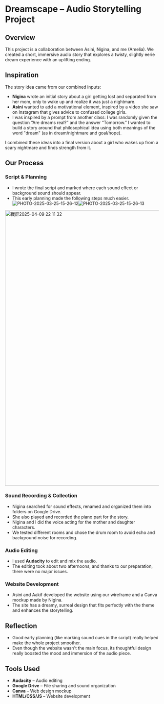 # Dreamscape – Audio Storytelling Project

## Overview  
This project is a collaboration between Asini, Nigina, and me (Amelia). We created a short, immersive audio story that explores a twisty, slightly eerie dream experience with an uplifting ending.

## Inspiration  
The story idea came from our combined inputs:

- **Nigina** wrote an initial story about a girl getting lost and separated from her mom, only to wake up and realize it was just a nightmare.
- **Asini** wanted to add a motivational element, inspired by a video she saw on Instagram that gives advice to confused college girls.
- I was inspired by a prompt from another class: I was randomly given the question “Are dreams real?” and the answer “Tomorrow.” I wanted to build a story around that philosophical idea using both meanings of the word "dream" (as in dream/nightmare and goal/hope).

I combined these ideas into a final version about a girl who wakes up from a scary nightmare and finds strength from it.

## Our Process  

### Script & Planning  
- I wrote the final script and marked where each sound effect or background sound should appear.
- This early planning made the following steps much easier.
![PHOTO-2025-03-25-15-26-12](https://github.com/user-attachments/assets/cd83037b-c98e-4304-bec6-5c1e02035296)![PHOTO-2025-03-25-15-26-13](https://github.com/user-attachments/assets/8a595cab-a7f9-4e2d-b54f-6ed3e718f1d1)

<img width="899" alt="截屏2025-04-09 22 11 32" src="https://github.com/user-attachments/assets/2b980e32-b547-4466-a750-288d99bf15e3" />

### Sound Recording & Collection  
- Nigina searched for sound effects, renamed and organized them into folders on Google Drive.
- She also played and recorded the piano part for the story.
- Nigina and I did the voice acting for the mother and daughter characters.
- We tested different rooms and chose the drum room to avoid echo and background noise for recording.

### Audio Editing  
- I used **Audacity** to edit and mix the audio.
- The editing took about two afternoons, and thanks to our preparation, there were no major issues.

### Website Development  
- Asini and Aakif developed the website using our wireframe and a Canva mockup made by Nigina.
- The site has a dreamy, surreal design that fits perfectly with the theme and enhances the storytelling.

## Reflection  
- Good early planning (like marking sound cues in the script) really helped make the whole project smoother.
- Even though the website wasn't the main focus, its thoughtful design really boosted the mood and immersion of the audio piece.

## Tools Used  
- **Audacity** – Audio editing  
- **Google Drive** – File sharing and sound organization  
- **Canva** – Web design mockup  
- **HTML/CSS/JS** – Website development  


